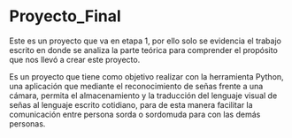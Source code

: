 # Proyecto_Final
Este es un proyecto que va en etapa 1, por ello solo se evidencia el trabajo escrito en donde se analiza la parte teórica para comprender el propósito que nos llevó a crear este proyecto.

Es un proyecto que tiene como objetivo realizar con la herramienta Python, una aplicación que mediante el reconocimiento de señas frente a una cámara, permita el almacenamiento y la traducción del lenguaje visual de señas al lenguaje escrito cotidiano, para de esta manera facilitar la comunicación entre persona sorda o sordomuda para con las demás personas.
